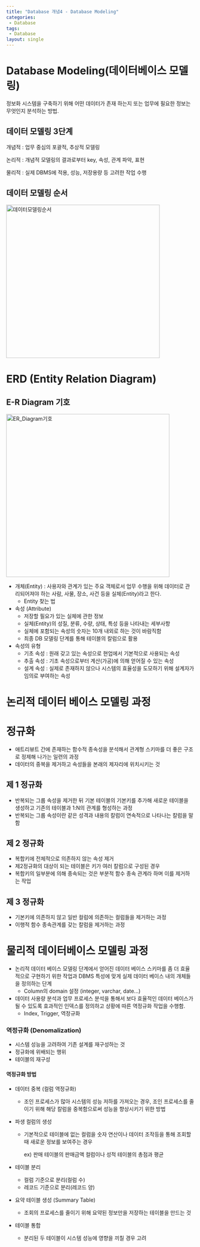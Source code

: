 ```yaml
---
title: "Database 개념4 - Database Modeling"
categories:
 - Database
tags:
 - Database
layout: single
---
```

# Database Modeling(데이터베이스 모델링)

정보화 시스템을 구축하기 위해 어떤 데이터가 존재 하는지 또는 업무에 필요한 정보는 무엇인지 분석하는 방법.

## 데이터 모델링 3단계

개념적 : 업무 중심의 포괄적, 추상적 모델링

논리적 : 개념적 모델링의 결과로부터 key, 속성, 관계 파악, 표현

물리적 : 실제 DBMS에 적용, 성능, 저장용량 등 고려한 작업 수행

## 데이터 모델링 순서

<img width="411" alt="데이터모델링순서" src="https://user-images.githubusercontent.com/33771279/78515472-fab14780-77f0-11ea-99ee-5693d036d6cd.png">

# ERD (Entity Relation Diagram)

## E-R Diagram 기호

<img width="437" alt="ER_Diagram기호" src="https://user-images.githubusercontent.com/33771279/78515657-8fb44080-77f1-11ea-957c-9250094b727b.png">

- 개체(Entity) : 사용자와 관계가 있는 주요 객체로서 업무 수행을 위해 데이터로 관리되어져야 하는 사람, 사물, 장소, 사건 등을 실체(Entity)라고 한다.
  - Entity 찾는 법
- 속성 (Attribute)
  - 저장할 필요가 있는 실체에 관한 정보
  - 실체(Entity)의 성질, 분류, 수량, 상태, 특성 등을 나타내는 세부사항
  - 실체에 포함되는 속성의 숫자는 10개 내외로 하는 것이 바람직함
  - 최종 DB 모델링 단계를 통해 테이블의 칼럼으로 활용
- 속성의 유형
  - 기초 속성 : 원래 갖고 있는 속성으로 현업에서 기본적으로 사용되는 속성
  - 추출 속성 : 기초 속성으로부터 계산(가공)에 의해 얻어질 수 있는 속성
  - 설계 속성 : 실제로 존재하지 않으나 시스템의 효율성을 도모하기 위해 설계자가 임의로 부여하는 속성

# 논리적 데이터 베이스 모델링 과정

# 정규화

- 애트리뷰트 간에 존재하는 함수적 종속성을 분석해서 관계형 스키마를 더 좋은 구조로 정제해 나가는 일련의 과정
- 데이터의 중복을 제거하고 속성들을 본래의 제자리에 위치시키는 것

## 제 1 정규화

- 반복되는 그룹 속성을 제거한 뒤 기본 테이블의 기본키를 추가해 새로운 테이블을 생성하고 기존의 테이블과 1:N의 관계를 형성하는 과정
- 반복되는 그룹 속성이란 같은 성격과 내용의 칼럼이 연속적으로 나타나는 칼럼을 말함

## 제 2 정규화

- 복합키에 전체적으로 의존하지 않는 속성 제거
- 제2정규화의 대상이 되는 테이블은 키가 여러 칼럼으로 구성된 경우
- 복합키의 일부분에 의해 종속되는 것은 부분적 함수 종속 관계라 하며 이를 제거하는 작업

## 제 3 정규화

- 기본키에 의존하지 않고 일반 컬럼에 의존하는 컬럼들을 제거하는 과정
- 이행적 함수 종속관계를 갖는 칼럼을 제거하는 과정

# 물리적 데이터베이스 모델링 과정

- 논리적 데이터 베이스 모델링 단계에서 얻어진 데이터 베이스 스키마를 좀 더 효율적으로 구현하기 위한 작업과 DBMS 특성에 맞게 실제 데이터 베이스 내의 개체들을 정의하는 단계
  - Column의 domain 설정 (integer, varchar, date...)
- 데이터 사용량 분석과 업무 프로세스 분석을 통해서 보다 효율적인 데이터 베이스가 될 수 있도록 효과적인 인덱스를 정의하고 상황에 따른 역정규화 작업을 수행함.
  - Index, Trigger, 역정규화

### 역정규화 (Denomalization)

- 시스템 성능을 고려하여 기존 설계를 재구성하는 것
- 정규화에 위배되는 행위
- 테이블의 재구성

#### 역정규화 방법

- 데이터 중복 (컬럼 역정규화)

  - 조인 프로세스가 많아 시스템의 성능 저하를 가져오는 경우, 조인 프로세스를 줄이기 위해 해당 칼럼을 중복함으로써 성능을 향상시키기 위한 방법

- 파생 컬럼의 생성

  - 기본적으로 테이블에 없는 컬럼을 숫자 연산이나 데이터 조작등을 통해 조회할 때 새로운 정보를 보여주는 경우

    ex) 판매 테이블의 판매금액 컬럼이나 성적 테이블의 총점과 평균

- 테이블 분리

  - 컬럼 기준으로 분리(컬럼 수)
  - 레코드 기준으로 분리(레코드 양)

- 요약 테이블 생성 (Summary Table)

  - 조회의 프로세스를 줄이기 위해 요약된 정보만을 저장하는 테이블을 만드는 것

- 테이블 통합

  - 분리된 두 테이블이 시스템 성능에 영향을 끼칠 경우 고려



